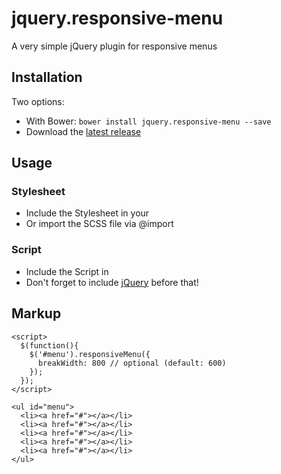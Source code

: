 jquery.responsive-menu
======================

A very simple jQuery plugin for responsive menus

## Installation

Two options:

* With Bower: `bower install jquery.responsive-menu --save`
* Download the [latest release](https://github.com/devatrox/jquery.responsive-menu/releases)

## Usage

### Stylesheet

* Include the Stylesheet in your <head>
* Or import the SCSS file via @import

### Script

* Include the Script in <head>
* Don't forget to include [jQuery](http://jquery.com/) before that!

## Markup
```
<script>
  $(function(){
    $('#menu').responsiveMenu({
      breakWidth: 800 // optional (default: 600)
    });
  });
</script>

<ul id="menu">
  <li><a href="#"></a></li>
  <li><a href="#"></a></li>
  <li><a href="#"></a></li>
  <li><a href="#"></a></li>
  <li><a href="#"></a></li>
</ul>
```

